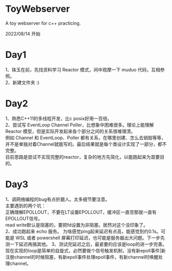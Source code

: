 # ToyWebserver
A toy webserver for c++ practicing.

2022/08/14 开始

# Day1
  1、珠玉在前，先找资料学习 Reactor 模式，间中观摩一下 muduo 代码，互相参照。<br>
  2、新建文件夹 :)<br>
  
# Day2
  1、熟悉C++11的多线程开发，比c posix好用一百倍。<br>
  2、尝试写 EventLoop Channel Poller，比想象中困难很多。理论上能理解 Reactor 模型，但是实际开发起来各个部分之间的关系很难理清。<br>
  例如 Channel 和 EventLoop、Poller 都有关系，在哪里创建、怎么去销毁等等，并不是单独对着Channel就能写的。最后结果就是每个类设计实现了一部分，都不完整。<br>
  目前思路是尝试不实现完整的reactor，复杂的地方先简化，以能跑起来为首要目的。

# Day3
  1、调网络编程的bug有点折磨人。太多细节要注意。<br>
  主要遇到的两个坑：<br>正确理解EPOLLOUT，不要在LT设置EPOLLOUT，缓冲区一直空那就一直有EPOLLOUT信号。<br>
  read write默认是阻塞的，要把fd设置为非阻塞。居然对这个没印象了。<br>
  2、成功跑起来 echo 服务。 为啥感觉ping起来延迟有点高，能感觉到约0.1s。可能是 WSL 或者 powershell 屏幕打印延迟，也可能是服务器出大问题。下一步先测一下延迟再搞其他。
  3、测试完延迟之后，最紧要的应该是loop的进一步完善。现在实现的loop是简单的自旋式，必然要做个信号触发机制，没有新epoll事件|新注册channel的时候阻塞，有新epoll事件处理epoll事件，有新channel时唤醒处理channel。
